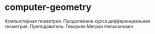 # computer-geometry
Компьютерная геометрия. Продолжение курса дифференциальная геометрия. Преподаватель: Геворкян Мигран Нельсонович
